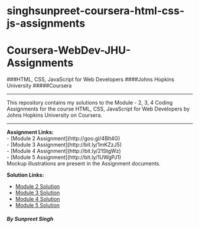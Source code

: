 # singhsunpreet-coursera-html-css-js-assignments
# Coursera-WebDev-JHU-Assignments

###HTML, CSS, JavaScript for Web Developers
####Johns Hopkins University
#####Coursera
<hr>
This repository contains my solutions to the Module - 2, 3, 4 Coding Assignments for the course HTML, CSS, JavaScript for Web Developers by Johns Hopkins University on Coursera. <br>

<hr>
<b>Assignment Links:</b> <br>
- [Module 2 Assignment](http://goo.gl/4Blt4G) <br>
- [Module 3 Assignment](http://bit.ly/1mKZzJ5) <br>
- [Module 4 Assignment](http://bit.ly/21StgWz) <br>
- [Module 5 Assignment](http://bit.ly/1UWgPJ1) <br>
Mockup illustrations are present in the Assignment documents.
<br>

<b>Solution Links:</b> <br>
- [Module 2 Solution](http://singhsunpreet7777.github.io/module-2-solution/index.html) <br>
- [Module 3 Solution](http://singhsunpreet7777.github.io/module-3-solution/index.html) <br>
- [Module 4 Solution](http://singhsunpreet7777.github.io/module-4-solution/index.html) <br>
- [Module 5 Solution](http://singhsunpreet7777.github.io/module-5-solution/index.html) <br>

##### By Sunpreet Singh
